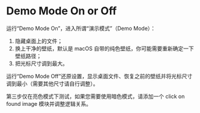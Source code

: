 # Demo Mode On or Off

运行“Demo Mode On”，进入所谓“演示模式”（Demo Mode）：

1. 隐藏桌面上的文件；
2. 换上干净的壁纸，默认是 macOS 自带的纯色壁纸，你可能需要重新确定一下壁纸路径；
3. 把光标尺寸调到最大。

运行“Demo Mode Off”还原设置，显示桌面文件、恢复之前的壁纸并将光标尺寸调到最小（需要其他尺寸请自行调整）。

第三步仅在亮色模式下测试，如果您需要使用暗色模式，请添加一个 click on found image 模块并调整逻辑关系。